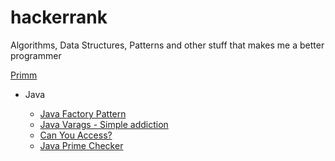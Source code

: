 # hackerrank
Algorithms, Data Structures, Patterns and other stuff that makes me a better programmer
<p>
  <a href="https://github.com/kravenor/hackerrank/blob/master/src/hackerrank/Primm.java"> Primm</a>
<ul>
  <li>Java</li>
  <ul>
  <li><a href="https://github.com/kravenor/hackerrank/tree/master/Java/Java%20Factory%20Pattern">Java Factory Pattern</a></li>
  <li><a href="https://github.com/kravenor/hackerrank/tree/master/Java/Varags%20-%20Simple%20Addiction">Java Varags - Simple addiction</a></li>
  <li><a href="https://github.com/kravenor/hackerrank/tree/master/Java/Can%20You%20Access">Can You Access? </li>
  <li><a href="https://github.com/kravenor/hackerrank/tree/master/Java/Java%20Prime%20Checker">Java Prime Checker</a>
  </ul>
</ul>
</p>
